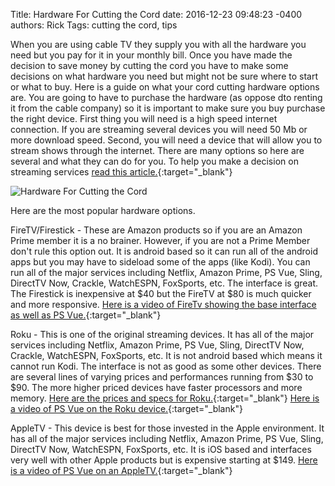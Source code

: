 Title: Hardware For Cutting the Cord
date: 2016-12-23 09:48:23 -0400
authors: Rick
Tags: cutting the cord, tips

When you are using cable TV they supply you with all the hardware you need but you pay for it in your monthly bill. Once you have made the decision to save money by cutting the cord you have to make some decisions on what hardware you need but might not be sure where to start or what to buy. Here is a guide on what your cord cutting hardware options are. You are going to have to purchase the hardware (as oppose dto renting it from the cable company) so it is important to make sure you buy purchase the right device. First thing you will need is a high speed internet connection. If you are streaming several devices you will need 50 Mb or more download speed. Second, you will need a device that will allow you to stream shows through the internet. There are many options so here are several and what they can do for you. To help you make a decision on streaming services [read this article.](http://www.zdnet.com/article/the-best-internet-video-streaming-services){:target="_blank"}
<!-- PELICAN_END_SUMMARY -->

<img src="../../images/blog/hardward-for-cutting-the-cord/online-1905876_1280_350.jpg" alt="Hardware For Cutting the Cord" class="image-responsive image-center" markdown=1>

Here are the most popular hardware options.

FireTV/Firestick - These are Amazon products so if you are an Amazon Prime member it is a no brainer. However, if you are not a Prime Member don't rule this option out. It is android based so it can run all of the android apps but you may have to sideload some of the apps (like Kodi). You can run all of the major services including Netflix, Amazon Prime, PS Vue, Sling, DirectTV Now, Crackle, WatchESPN, FoxSports, etc. The interface is great. The Firestick is inexpensive at $40 but the FireTV at $80 is much quicker and more responsive. [Here is a video of FireTv showing the base interface as well as PS Vue.](https://youtu.be/IAVuY6C2RGU){:target="_blank"}

Roku - This is one of the original streaming devices. It has all of the major services including Netflix, Amazon Prime, PS Vue, Sling, DirectTV Now, Crackle, WatchESPN, FoxSports, etc. It is not android based which means it cannot run Kodi. The interface is not as good as some other devices. There are several lines of varying prices and performances running from $30 to $90. The more higher priced devices have faster processors and more memory. [Here are the prices and specs for Roku.](https://www.roku.com/products/compare#sku=4620R){:target="_blank"} [Here is a video of PS Vue on the Roku device.](https://www.youtube.com/watch?v=dNX0QzJRteE){:target="_blank"}

AppleTV - This device is best for those invested in the Apple environment. It has all of the major services including Netflix, Amazon Prime, PS Vue, Sling, DirectTV Now, WatchESPN, FoxSports, etc. It is iOS based and interfaces very well with other Apple products but is expensive starting at $149. [Here is a video of PS Vue on an AppleTV.](https://www.youtube.com/watch?v=2idYi4rZCXQ){:target="_blank"}